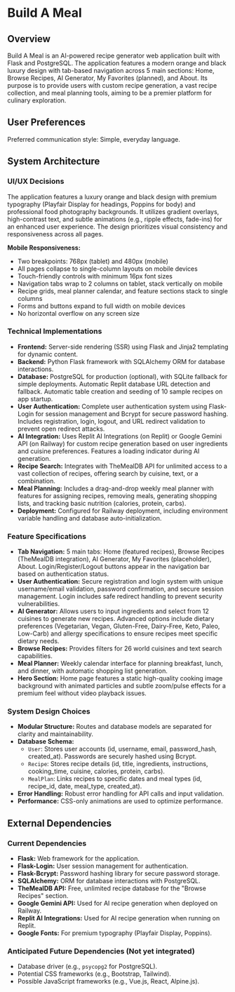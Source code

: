# Build A Meal

## Overview
Build A Meal is an AI-powered recipe generator web application built with Flask and PostgreSQL. The application features a modern orange and black luxury design with tab-based navigation across 5 main sections: Home, Browse Recipes, AI Generator, My Favorites (planned), and About. Its purpose is to provide users with custom recipe generation, a vast recipe collection, and meal planning tools, aiming to be a premier platform for culinary exploration.

## User Preferences
Preferred communication style: Simple, everyday language.

## System Architecture

### UI/UX Decisions
The application features a luxury orange and black design with premium typography (Playfair Display for headings, Poppins for body) and professional food photography backgrounds. It utilizes gradient overlays, high-contrast text, and subtle animations (e.g., ripple effects, fade-ins) for an enhanced user experience. The design prioritizes visual consistency and responsiveness across all pages.

**Mobile Responsiveness:**
- Two breakpoints: 768px (tablet) and 480px (mobile)
- All pages collapse to single-column layouts on mobile devices
- Touch-friendly controls with minimum 16px font sizes
- Navigation tabs wrap to 2 columns on tablet, stack vertically on mobile
- Recipe grids, meal planner calendar, and feature sections stack to single columns
- Forms and buttons expand to full width on mobile devices
- No horizontal overflow on any screen size

### Technical Implementations
- **Frontend:** Server-side rendering (SSR) using Flask and Jinja2 templating for dynamic content.
- **Backend:** Python Flask framework with SQLAlchemy ORM for database interactions.
- **Database:** PostgreSQL for production (optional), with SQLite fallback for simple deployments. Automatic Replit database URL detection and fallback. Automatic table creation and seeding of 10 sample recipes on app startup.
- **User Authentication:** Complete user authentication system using Flask-Login for session management and Bcrypt for secure password hashing. Includes registration, login, logout, and URL redirect validation to prevent open redirect attacks.
- **AI Integration:** Uses Replit AI Integrations (on Replit) or Google Gemini API (on Railway) for custom recipe generation based on user ingredients and cuisine preferences. Features a loading indicator during AI generation.
- **Recipe Search:** Integrates with TheMealDB API for unlimited access to a vast collection of recipes, offering search by cuisine, text, or a combination.
- **Meal Planning:** Includes a drag-and-drop weekly meal planner with features for assigning recipes, removing meals, generating shopping lists, and tracking basic nutrition (calories, protein, carbs).
- **Deployment:** Configured for Railway deployment, including environment variable handling and database auto-initialization.

### Feature Specifications
- **Tab Navigation:** 5 main tabs: Home (featured recipes), Browse Recipes (TheMealDB integration), AI Generator, My Favorites (placeholder), About. Login/Register/Logout buttons appear in the navigation bar based on authentication status.
- **User Authentication:** Secure registration and login system with unique username/email validation, password confirmation, and secure session management. Login includes safe redirect handling to prevent security vulnerabilities.
- **AI Generator:** Allows users to input ingredients and select from 12 cuisines to generate new recipes. Advanced options include dietary preferences (Vegetarian, Vegan, Gluten-Free, Dairy-Free, Keto, Paleo, Low-Carb) and allergy specifications to ensure recipes meet specific dietary needs.
- **Browse Recipes:** Provides filters for 26 world cuisines and text search capabilities.
- **Meal Planner:** Weekly calendar interface for planning breakfast, lunch, and dinner, with automatic shopping list generation.
- **Hero Section:** Home page features a static high-quality cooking image background with animated particles and subtle zoom/pulse effects for a premium feel without video playback issues.

### System Design Choices
- **Modular Structure:** Routes and database models are separated for clarity and maintainability.
- **Database Schema:**
    - `User`: Stores user accounts (id, username, email, password_hash, created_at). Passwords are securely hashed using Bcrypt.
    - `Recipe`: Stores recipe details (id, title, ingredients, instructions, cooking_time, cuisine, calories, protein, carbs).
    - `MealPlan`: Links recipes to specific dates and meal types (id, recipe_id, date, meal_type, created_at).
- **Error Handling:** Robust error handling for API calls and input validation.
- **Performance:** CSS-only animations are used to optimize performance.

## External Dependencies

### Current Dependencies
- **Flask:** Web framework for the application.
- **Flask-Login:** User session management for authentication.
- **Flask-Bcrypt:** Password hashing library for secure password storage.
- **SQLAlchemy:** ORM for database interactions with PostgreSQL.
- **TheMealDB API:** Free, unlimited recipe database for the "Browse Recipes" section.
- **Google Gemini API:** Used for AI recipe generation when deployed on Railway.
- **Replit AI Integrations:** Used for AI recipe generation when running on Replit.
- **Google Fonts:** For premium typography (Playfair Display, Poppins).

### Anticipated Future Dependencies (Not yet integrated)
- Database driver (e.g., `psycopg2` for PostgreSQL).
- Potential CSS frameworks (e.g., Bootstrap, Tailwind).
- Possible JavaScript frameworks (e.g., Vue.js, React, Alpine.js).